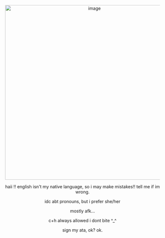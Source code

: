 <div align="center">
<img width="566" height="567" alt="image" src="https://github.com/user-attachments/assets/b8499d89-aa80-4c0e-b438-89be5a79c039" />
<p align="center">
haii !! english isn't my native language, so i may make mistakes!! tell me if im wrong.

idc abt pronouns, but i prefer she/her

mostly afk...
  
c+h always allowed i dont bite ^_^

sign my ata, ok? ok.
